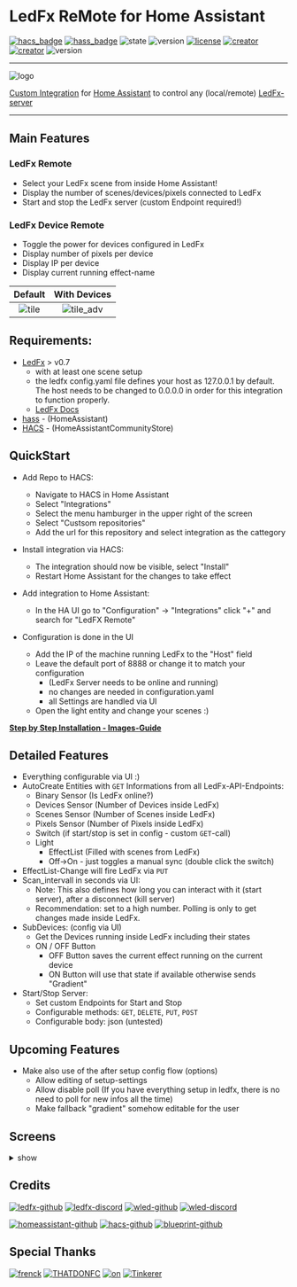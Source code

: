 # LedFx ReMote for Home Assistant

[![hacs_badge](https://img.shields.io/badge/HACS-Custom-blue.svg?logo=home-assistant&logoColor=white)](https://github.com/custom-components/hacs) [![hass_badge](https://img.shields.io/badge/HASS-Integration-blue.svg?logo=home-assistant&logoColor=white)](https://github.com/custom-components/hacs) ![state](https://img.shields.io/badge/STATE-beta-blue.svg?logo=github&logoColor=white) ![version](https://img.shields.io/github/v/release/YeonV/ledfxrm?label=VERSION&logo=git&logoColor=white) [![license](https://img.shields.io/badge/LICENSE-MIT-blue.svg?logo=github&logoColor=white)](https://github.com/YeonV/ledfxrm/blob/main/LICENSE) [![creator](https://img.shields.io/badge/CREATOR-Yeon-blue.svg?logo=github&logoColor=white)](https://github.com/YeonV) [![creator](https://img.shields.io/badge/A.K.A-Blade-darkred.svg?logo=github&logoColor=white)](https://github.com/YeonV)
![version](https://img.shields.io/github/workflow/status/YeonV/ledfxrm/Cron%20actions?label=HACS%20Cron&logo=github-actions&logoColor=white)

---

![logo](https://user-images.githubusercontent.com/28861537/99007089-cac6e100-2543-11eb-99d3-01bf0b487d29.png)

[Custom Integration](https://github.com/hacs/integration) for [Home Assistant](https://github.com/home-assistant) to control any (local/remote) [LedFx-server](https://github.com/ahodges9/LedFx)

---

## Main Features

### LedFx Remote

- Select your LedFx scene from inside Home Assistant!
- Display the number of scenes/devices/pixels connected to LedFx
- Start and stop the LedFx server (custom Endpoint required!)

### LedFx Device Remote

- Toggle the power for devices configured in LedFx
- Display number of pixels per device
- Display IP per device
- Display current running effect-name

| Default | With Devices |
|:-------:|:------------:|
| ![tile](https://github.com/YeonV/ledfxrm/raw/main/docs/tile.png) | ![tile_adv](https://github.com/YeonV/ledfxrm/raw/main/docs/tile_adv.png) |

## Requirements:

- [LedFx](https://github.com/ahodges9/LedFx) > v0.7
  - with at least one scene setup
  - the ledfx config.yaml file defines your host as 127.0.0.1 by default. The host needs to be changed to  0.0.0.0 in order for this integration to function properly.
  - [LedFx Docs](https://ledfx.readthedocs.io/en/docs/)
- [hass](https://github.com/home-assistant) - (HomeAssistant)
- [HACS](https://hacs.xyz/) - (HomeAssistantCommunityStore)

## QuickStart

- Add Repo to HACS:

  - Navigate to HACS in Home Assistant
  - Select "Integrations"
  - Select the menu hamburger in the upper right of the screen
  - Select "Custsom repositories"
  - Add the url for this repository and select integration as the cattegory

- Install integration via HACS:

  - The integration should now be visible, select "Install"
  - Restart Home Assistant for the changes to take effect

- Add integration to Home Assistant:

  - In the HA UI go to "Configuration" -> "Integrations" click "+" and search for "LedFX Remote"

- Configuration is done in the UI
  - Add the IP of the machine running LedFx to the "Host" field
  - Leave the default port of 8888 or change it to match your configuration
    - (LedFx Server needs to be online and running)
    - no changes are needed in configuration.yaml
    - all Settings are handled via UI
  - Open the light entity and change your scenes :)

**[Step by Step Installation - Images-Guide](https://github.com/YeonV/ledfxrm/wiki/Step-by-Step-Images)**

## Detailed Features

- Everything configurable via UI :)
- AutoCreate Entities with `GET` Informations from all LedFx-API-Endpoints:
  - Binary Sensor (Is LedFx online?)
  - Devices Sensor (Number of Devices inside LedFx)
  - Scenes Sensor (Number of Scenes inside LedFx)
  - Pixels Sensor (Number of Pixels inside LedFx)
  - Switch (if start/stop is set in config - custom `GET`-call)
  - Light
    - EffectList (Filled with scenes from LedFx)
    - Off->On - just toggles a manual sync (double click the switch)
- EffectList-Change will fire LedFx via `PUT`
- Scan_intervall in seconds via UI:
  - Note: This also defines how long you can interact with it (start server), after a disconnect (kill server)
  - Recommendation: set to a high number. Polling is only to get changes made inside LedFx.
- SubDevices: (config via UI)
  - Get the Devices running inside LedFx including their states
  - ON / OFF Button
    - OFF Button saves the current effect running on the current device
    - ON Button will use that state if available otherwise sends "Gradient"
- Start/Stop Server:
  - Set custom Endpoints for Start and Stop
  - Configurable methods: `GET`, `DELETE`, `PUT`, `POST`
  - Configurable body: json (untested)


## Upcoming Features


- Make also use of the after setup config flow (options)
  - Allow editing of setup-settings
  - Allow disable poll (If you have everything setup in ledfx, there is no need to poll for new infos all the time)
  - Make fallback "gradient" somehow editable for the user

## Screens

<details>
<summary>show</summary>
<p>
Default:

![setup](https://github.com/YeonV/ledfxrm/raw/main/docs/setup.png)

![main](https://github.com/YeonV/ledfxrm/raw/main/docs/main.png)

![scene_selector_1](https://github.com/YeonV/ledfxrm/raw/main/docs/scene_selector_1.png)

![scene_selector_2](https://github.com/YeonV/ledfxrm/raw/main/docs/scene_selector_2.png)

With Subdevices:

![setup_adv](https://github.com/YeonV/ledfxrm/raw/main/docs/setup_adv.png)

![main_adv](https://github.com/YeonV/ledfxrm/raw/main/docs/main_adv.png)

![subdevices](https://github.com/YeonV/ledfxrm/raw/main/docs/subdevice.png)

</p>
</details>

## Credits

[![ledfx-github](https://img.shields.io/badge/Github-LedFX-blue.svg?logo=github&logoColor=white)](https://github.com/ahodges9/LedFx/tree/dev/ledfx) [![ledfx-discord](https://img.shields.io/badge/Discord-LedFX-blue.svg?logo=discord&logoColor=white)](https://discord.gg/wJ755dY) [![wled-github](https://img.shields.io/badge/Github-WLED-blue.svg?logo=github&logoColor=white)](https://github.com/Aircoookie/WLED) [![wled-discord](https://img.shields.io/badge/Discord-WLED-blue.svg?logo=discord&logoColor=white)](https://discord.gg/KuqP7NE)

[![homeassistant-github](https://img.shields.io/badge/Github-HomeAssistant-blue.svg?logo=github&logoColor=white)](https://github.com/home-assistant) [![hacs-github](https://img.shields.io/badge/Github-HACS-blue.svg?logo=github&logoColor=white)](https://github.com/hacs/) [![blueprint-github](https://img.shields.io/badge/Github-blueprint-blue.svg?logo=github&logoColor=white)](https://github.com/custom-components/blueprint)

## Special Thanks

[![frenck](https://img.shields.io/badge/Github-Frenck-blue.svg?logo=github&logoColor=white)](https://github.com/frenck) [![THATDONFC](https://img.shields.io/badge/Github-THATDONFC-blue.svg?logo=github&logoColor=white)](https://github.com/THATDONFC) [![on](https://img.shields.io/badge/Github-On-blue.svg?logo=github&logoColor=white)](https://github.com/OnFreund) [![Tinkerer](https://img.shields.io/badge/Github-Tinkerer-blue.svg?logo=github&logoColor=white)](https://github.com/DubhAd)
